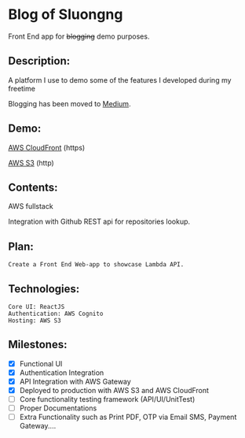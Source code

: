 # Blog of Sluongng
Front End app for ~~blogging~~ demo purposes.

## Description:
   
   A platform I use to demo some of the features I developed during my freetime
   
   Blogging has been moved to [Medium](https://medium.com/@luongngocson/).

## Demo:

   [AWS CloudFront](https://d2fzxugzl6byi5.cloudfront.net) (https)
   
   [AWS S3](https://sluongng-blog-frontend.s3-website.ap-northeast-2.amazonaws.com) (http)

## Contents:

   AWS fullstack
   
   Integration with Github REST api for repositories lookup.

## Plan:
    
    Create a Front End Web-app to showcase Lambda API.
    
## Technologies:
    
    Core UI: ReactJS
    Authentication: AWS Cognito
    Hosting: AWS S3

## Milestones:

- [X] Functional UI
- [X] Authentication Integration
- [X] API Integration with AWS Gateway
- [X] Deployed to production with AWS S3 and AWS CloudFront
- [ ] Core functionality testing framework (API/UI/UnitTest)
- [ ] Proper Documentations
- [ ] Extra Functionality such as Print PDF, OTP via Email SMS, Payment Gateway....
